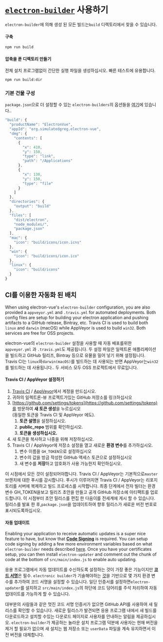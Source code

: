 # [`electron-builder`](https://github.com/electron-userland/electron-builder) 사용하기

`electron-builder`에 의해 생성 된 모든 빌드는`build` 디렉토리에서 찾을 수 있습니다.

#### 구축

```bash
npm run build
```

#### 압축을 푼 디렉토리 만들기

전체 설치 프로그램없이 간단한 실행 파일을 생성하십시오. 빠른 테스트에 유용합니다.

```bash
npm run build:dir
```

### 기본 건물 구성

`package.json`으로 더 설정할 수 있는 `electron-builders`의 옵션들을 [여기](https://github.com/electron-userland/electron-builder/wiki/Options)에 있습니다..

```js
"build": {
  "productName": "ElectronVue",
  "appId": "org.simulatedgreg.electron-vue",
  "dmg": {
    "contents": [
      {
        "x": 410,
        "y": 150,
        "type": "link",
        "path": "/Applications"
      },
      {
        "x": 130,
        "y": 150,
        "type": "file"
      }
    ]
  },
  "directories": {
    "output": "build"
  },
  "files": [
    "dist/electron",
    "node_modules/",
    "package.json"
  ],
  "mac": {
    "icon": "build/icons/icon.icns"
  },
  "win": {
    "icon": "build/icons/icon.ico"
  },
  "linux": {
    "icon": "build/icons"
  }
}
```

## CI를 이용한 자동화 된 배치

When using electron-vue's `electron-builder` configuration, you are also provided a `appveyor.yml` and `.travis.yml` for automated deployments. Both config files are setup for building your electron application and pushing artifacts to a GitHub release, Bintray, etc. Travis CI is used to build both `linux` and `darwin` \(macOS\) while AppVeyor is used to build `win32`. Both services are free for OSS projects.

electron-vue의 `electron-builder` 설정을 사용할 때 자동 배포를위한 `appveyor.yml` 과 `.travis.yml`도 제공됩니다. 
두 설정 파일은 일렉트론 애플리케이션을 빌드하고 GitHub 릴리즈, Bintray 등으로 유물을 밀어 넣기 위해 설정됩니다. 
Travis CI는 `linux`와`darwin(macOS)`를 빌드하는 데 사용되는 반면 AppVeyor는`win32` 를 빌드하는 데 사용됩니다..
두 서비스 모두 OSS 프로젝트에서 무료입니다.

#### Travis CI / AppVeyor 설정하기
   
1. [Travis CI](https://travis-ci.org/getting_started) / [AppVeyor](https://www.appveyor.com/)에서 계정을 만드십시오. 
2. 귀하의 일렉트론-뷰 프로젝트가있는 GitHub 저장소를 링크하십시오  
3. [https://github.com/settings/tokens](https://github.com/settings/tokens)를 방문하여 **새 토큰 생성**을 누르십시오\
(동일한 토큰을 Travis CI 및 AppVeyor 에도\).
    1. **토큰 설명**을 설정하십시오.
    2. **public\_repo** 범위를 확인하십시오. 
    3. **토큰을 생성하십시오.** 
4. 새 토큰을 복사하고 나중을 위해 저장하십시오. 
5. Travis CI / AppVeyor에 저장소 설정을 열고 새로운 **환경 변수**를 추가하십시오. 
    1. 변수 이름을 `GH_TOKEN`으로 설정하십시오 
    2. 변수의 값을 방금 작성한 GitHub 액세스 토큰으로 설정하십시오 
    3. 새 변수를 **저장**하고 암호화가 사용 가능한지 확인하십시오.

이 시점에서 모든 것이 설정되어야합니다. Travis CI / AppVeyor는 기본적으로`master` 브랜치에 대한 푸시를 감시합니다. 푸시가 이루어지면 Travis CI / AppVeyor는 리포지토리를 서버에 복제하고 빌드 프로세스를 시작합니다. 최종 단계에서 전자 빌더는 환경 변수 GH_TOKEN을보고 릴리즈 초안을 만들고 공개 GitHub 저장소에 아티팩트를 업로드합니다. 이 시점부터 초안 릴리스를 편집 한 다음이를 전세계에 게시 할 수 있습니다. 릴리스를 발표 한 후,`package.json`을 업데이트하여 향후 릴리스가 새로운 버전 번호로 표시되도록하십시오.

#### 자동 업데이트

Enabling your application to receive automatic updates is a super nice feature to have, but know that [**Code Signing**](https://github.com/electron-userland/electron-builder/wiki/Code-Signing) is required. 
You can setup code signing by adding a few more environment variables based on what `electron-builder` needs described [here](https://www.electron.build/code-signing). Once you have your certificates setup, 
you can then install `electron-updater` and comment out the chunk of code at the bottom of `src/main/index.js` to enable auto updating.

응용 프로그램에서 자동 업데이트를 수신하도록 설정하는 것이 가장 좋은 기능이지만 [**코드 서명**](https://github.com/electron-userland/electron-builder/wiki/Code-Signing)은 필수. 
`electronic builder`가 기술해야하는 [것](https://www.electron.build/code-igning)을 기반으로 몇 가지 환경 변수를 추가하여 코드 서명을 설정할 수 있습니다. 
일단 인증서를 설정하면`electron-updater`를 설치하고 `src/main/index.js`의 하단에 코드 덩어리를 주석 처리하여 자동 업데이트를 가능하게 할 수 있습니다.

대부분의 사람들과 같은 멋진 코드 서명 인증서가 없으면 GitHub API를 사용하여 새 릴리스를 확인할 수 있습니다. 새로운 릴리스가 발견되면 응용 프로그램 내에서 새 빌드를 다운로드하고 설치할 수있는 다운로드 페이지로 사용자를 안내하는 알림을 제공하십시오. `electron-builder`가 제공하는 놀라운 설치 프로그램 덕분에 사용자는 현재 버전을 제거 할 필요가 없으며 새 설치는 웹 저장소 또는 `userData` 파일을 계속 유지하면서 이전 버전을 대체합니다.